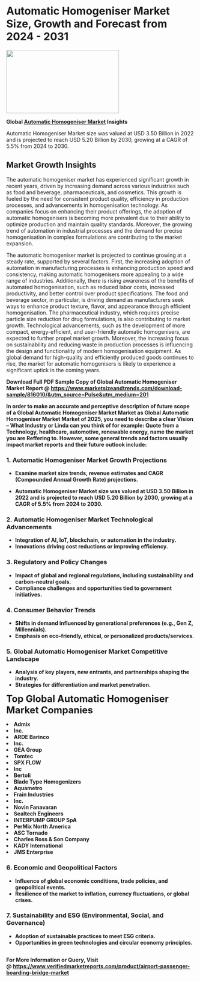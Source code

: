 <H1>Automatic Homogeniser Market Size, Growth and Forecast from 2024 - 2031</H1><img class="aligncenter size-medium wp-image-584254" src="https://thirdeyenews.in/wp-content/uploads/2024/09/Global-Market-Research-300x168.jpeg" alt="" width="300" height="168" /><p><strong>Global&nbsp;<a href="https://www.marketsizeandtrends.com/download-sample/816010/&amp;utm_source=Pulse&amp;utm_medium=201">Automatic Homogeniser Market</a> Insights</strong></p><p>Automatic Homogeniser Market size was valued at USD 3.50 Billion in 2022 and is projected to reach USD 5.20 Billion by 2030, growing at a CAGR of 5.5% from 2024 to 2030.</p><p><h2>Market Growth Insights</h2> <p>The automatic homogeniser market has experienced significant growth in recent years, driven by increasing demand across various industries such as food and beverage, pharmaceuticals, and cosmetics. This growth is fueled by the need for consistent product quality, efficiency in production processes, and advancements in homogenisation technology. As companies focus on enhancing their product offerings, the adoption of automatic homogenisers is becoming more prevalent due to their ability to optimize production and maintain quality standards. Moreover, the growing trend of automation in industrial processes and the demand for precise homogenisation in complex formulations are contributing to the market expansion.</p> <p><strong></strong></p> <p>The automatic homogeniser market is projected to continue growing at a steady rate, supported by several factors. First, the increasing adoption of automation in manufacturing processes is enhancing production speed and consistency, making automatic homogenisers more appealing to a wide range of industries. Additionally, there is rising awareness of the benefits of automated homogenisation, such as reduced labor costs, increased productivity, and better control over product specifications. The food and beverage sector, in particular, is driving demand as manufacturers seek ways to enhance product texture, flavor, and appearance through efficient homogenisation. The pharmaceutical industry, which requires precise particle size reduction for drug formulations, is also contributing to market growth. Technological advancements, such as the development of more compact, energy-efficient, and user-friendly automatic homogenisers, are expected to further propel market growth. Moreover, the increasing focus on sustainability and reducing waste in production processes is influencing the design and functionality of modern homogenisation equipment. As global demand for high-quality and efficiently produced goods continues to rise, the market for automatic homogenisers is likely to experience a significant uptick in the coming years. <p><strong></p><p><span class=""><strong>Download Full PDF Sample Copy of Global Automatic Homogeniser Market Report</strong> @ <a href="https://www.marketsizeandtrends.com/download-sample/816010/&amp;utm_source=Pulse&amp;utm_medium=201" target="_blank">https://www.marketsizeandtrends.com/download-sample/816010/&amp;utm_source=Pulse&amp;utm_medium=201</a></span></p><p>In order to make an accurate and perceptive description of future scope of a Global&nbsp;Automatic Homogeniser Market Market as Global&nbsp;Automatic Homogeniser Market Market of 2025, you need to describe a clear Vision &ndash; What Industry or Linda can you think of for example: Quote from a Technology, healthcare, automotive, renewable energy, name the market you are Reffering to. However, some general trends and factors usually impact market reports and their future outlook include:</p><h3>1.&nbsp;<strong>Automatic Homogeniser Market Growth Projections</strong></h3><ul><li>Examine market size trends, revenue estimates and CAGR (Compounded Annual Growth Rate) projections.</li><li><p>Automatic Homogeniser Market size was valued at USD 3.50 Billion in 2022 and is projected to reach USD 5.20 Billion by 2030, growing at a CAGR of 5.5% from 2024 to 2030.</p></li></ul><h3>2.&nbsp;<strong>Automatic Homogeniser Market Technological Advancements</strong></h3><ul><li>Integration of AI, IoT, blockchain, or automation in the industry.</li><li>Innovations driving cost reductions or improving efficiency.</li></ul><h3>3.&nbsp;<strong>Regulatory and Policy Changes</strong></h3><ul><li>Impact of global and regional regulations, including sustainability and carbon-neutral goals.</li><li>Compliance challenges and opportunities tied to government initiatives.</li></ul><h3>4.&nbsp;<strong>Consumer Behavior Trends</strong></h3><ul><li>Shifts in demand influenced by generational preferences (e.g., Gen Z, Millennials).</li><li>Emphasis on eco-friendly, ethical, or personalized products/services.</li></ul><h3>5.&nbsp;<strong>Global Automatic Homogeniser Market Competitive Landscape</strong></h3><ul><li>Analysis of key players, new entrants, and partnerships shaping the industry.</li><li>Strategies for differentiation and market penetration.</li></ul><p data-pm-slice="1 1 []"><span style="color: inherit; font-family: inherit; font-size: 25px;">Top Global Automatic Homogeniser Market Companies</span></p><div class="" data-test-id=""><p><li>Admix</li><li> Inc.</li><li> ARDE Barinco</li><li> Inc.</li><li> GEA Group</li><li> Tomtec</li><li> SPX FLOW</li><li> Inc</li><li> Bertoli</li><li> Blade Type Homogenizers</li><li> Aquametro</li><li> Frain Industries</li><li> Inc.</li><li> Novin Fanavaran</li><li> Sealtech Engineers</li><li> INTERPUMP GROUP SpA</li><li> PerMix North America</li><li> ASC Tornado</li><li> Charles Ross & Son Company</li><li> KADY International</li><li> JMS Enterprise</li></p></div><h3>6.&nbsp;<strong>Economic and Geopolitical Factors</strong></h3><ul><li>Influence of global economic conditions, trade policies, and geopolitical events.</li><li>Resilience of the market to inflation, currency fluctuations, or global crises.</li></ul><h3>7.&nbsp;<strong>Sustainability and ESG (Environmental, Social, and Governance)</strong></h3><ul><li>Adoption of sustainable practices to meet ESG criteria.</li><li>Opportunities in green technologies and circular economy principles.</li></ul><h2><strong style="font-size: 14px;">For More Information or Query, Visit @&nbsp;</strong><a style="background-color: #ffffff; font-size: 14px;" href="https://www.marketsizeandtrends.com/report/automatic-homogeniser-market/" target="_blank">https://www.verifiedmarketreports.com/product/airport-passenger-boarding-bridge-market</a></h2>
